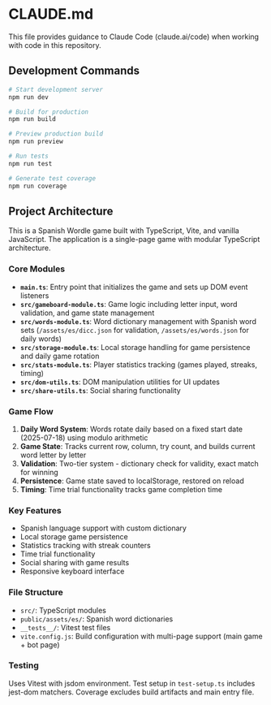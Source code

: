 # CLAUDE.md

This file provides guidance to Claude Code (claude.ai/code) when working with code in this repository.

## Development Commands

```bash
# Start development server
npm run dev

# Build for production
npm run build

# Preview production build
npm run preview

# Run tests
npm run test

# Generate test coverage
npm run coverage
```

## Project Architecture

This is a Spanish Wordle game built with TypeScript, Vite, and vanilla JavaScript. The application is a single-page game with modular TypeScript architecture.

### Core Modules

- **`main.ts`**: Entry point that initializes the game and sets up DOM event listeners
- **`src/gameboard-module.ts`**: Game logic including letter input, word validation, and game state management
- **`src/words-module.ts`**: Word dictionary management with Spanish word sets (`/assets/es/dicc.json` for validation, `/assets/es/words.json` for daily words)
- **`src/storage-module.ts`**: Local storage handling for game persistence and daily game rotation
- **`src/stats-module.ts`**: Player statistics tracking (games played, streaks, timing)
- **`src/dom-utils.ts`**: DOM manipulation utilities for UI updates
- **`src/share-utils.ts`**: Social sharing functionality

### Game Flow

1. **Daily Word System**: Words rotate daily based on a fixed start date (2025-07-18) using modulo arithmetic
2. **Game State**: Tracks current row, column, try count, and builds current word letter by letter
3. **Validation**: Two-tier system - dictionary check for validity, exact match for winning
4. **Persistence**: Game state saved to localStorage, restored on reload
5. **Timing**: Time trial functionality tracks game completion time

### Key Features

- Spanish language support with custom dictionary
- Local storage game persistence
- Statistics tracking with streak counters
- Time trial functionality
- Social sharing with game results
- Responsive keyboard interface

### File Structure

- `src/`: TypeScript modules
- `public/assets/es/`: Spanish word dictionaries
- `__tests__/`: Vitest test files
- `vite.config.js`: Build configuration with multi-page support (main game + bot page)

### Testing

Uses Vitest with jsdom environment. Test setup in `test-setup.ts` includes jest-dom matchers. Coverage excludes build artifacts and main entry file.